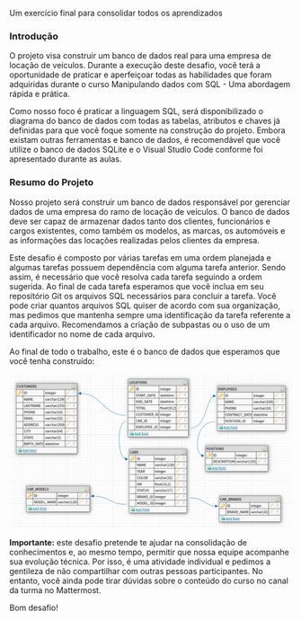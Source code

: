 Um exercício final para consolidar todos os aprendizados
### Introdução
O projeto visa construir um banco de dados real para uma empresa de locação de veículos. Durante a execução deste desafio, você terá a oportunidade de praticar e aperfeiçoar todas as habilidades que foram adquiridas durante o curso Manipulando dados com SQL - Uma abordagem rápida e prática.

Como nosso foco é praticar a linguagem SQL, será disponibilizado o diagrama do banco de dados com todas as tabelas, atributos e chaves já definidas para que você foque somente na construção do projeto. Embora existam outras ferramentas e banco de dados, é recomendável que você utilize o banco de dados SQLite e o Visual Studio Code conforme foi apresentado durante as aulas.

### Resumo do Projeto
Nosso projeto será construir um banco de dados responsável por gerenciar dados de uma empresa do ramo de locação de veículos. O banco de dados deve ser capaz de armazenar dados tanto dos clientes, funcionários e cargos existentes, como também os modelos, as marcas, os automóveis e as informações das locações realizadas pelos clientes da empresa.

Este desafio é composto por várias tarefas em uma ordem planejada e algumas tarefas possuem dependência com alguma tarefa anterior. Sendo assim, é necessário que você resolva cada tarefa seguindo a ordem sugerida. Ao final de cada tarefa esperamos que você inclua em seu repositório Git os arquivos SQL necessários para concluir a tarefa. Você pode criar quantos arquivos SQL quiser de acordo com sua organização, mas pedimos que mantenha sempre uma identificação da tarefa referente a cada arquivo. Recomendamos a criação de subpastas ou o uso de um identificador no nome de cada arquivo.

Ao final de todo o trabalho, este é o banco de dados que esperamos que você tenha construído:

<img src="./Diagrama+Banco+de+Dados.png"/>

**Importante:** este desafio pretende te ajudar na consolidação de conhecimentos e, ao mesmo tempo, permitir que nossa equipe acompanhe sua evolução técnica. Por isso, é uma atividade individual e pedimos a gentileza de não compartilhar com outras pessoas participantes. No entanto, você ainda pode tirar dúvidas sobre o conteúdo do curso no canal da turma no Mattermost.

Bom desafio!